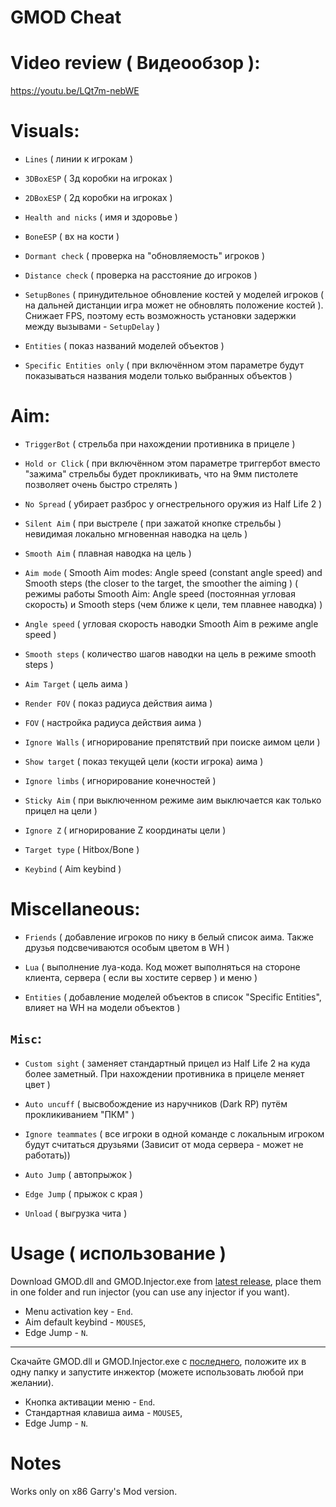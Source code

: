 # GMOD Cheat
# Video review ( Видеообзор ):
https://youtu.be/LQt7m-nebWE
# Visuals: 
  - `Lines` ( линии к игрокам ) 

  - `3DBoxESP` ( 3д коробки на игроках ) 
  
  - `2DBoxESP` ( 2д коробки на игроках )

  - `Health and nicks` ( имя и здоровье )

  - `BoneESP` ( вх на кости )

  - `Dormant check` ( проверка на "обновляемость" игроков )
  
  - `Distance check` ( проверка на расстояние до игроков )
  
  - `SetupBones` ( принудительное обновление костей у моделей игроков ( на дальней дистанции игра может не обновлять положение костей ). Снижает FPS, поэтому есть возможность установки задержки между вызывами - `SetupDelay` )

  - `Entities` (  показ названий моделей объектов )

  - `Specific Entities only` ( при включённом этом параметре будут показываться названия модели только выбранных объектов )

# Aim: 
  - `TriggerBot` ( стрельба при нахождении противника в прицеле ) 

  - `Hold or Click` ( при включённом этом параметре триггербот вместо "зажима" стрельбы будет прокликивать, что на 9мм пистолете позволяет очень быстро стрелять )

  - `No Spread` ( убирает разброс у огнестрельного оружия из Half Life 2 )

  - `Silent Aim` ( при выстреле ( при зажатой кнопке стрельбы ) невидимая локально мгновенная наводка на цель  ) 

  - `Smooth Aim` ( плавная наводка на цель )

  - `Aim mode` ( Smooth Aim modes: Angle speed (constant angle speed) and Smooth steps (the closer to the target, the smoother the aiming ) ( режимы работы Smooth Aim: Angle speed (постоянная угловая скорость) и Smooth steps (чем ближе к цели, тем плавнее наводка) )
  - `Angle speed` ( угловая скорость наводки Smooth Aim в режиме angle speed )
    
  - `Smooth steps` ( количество шагов наводки на цель в режиме smooth steps )

  - `Aim Target` ( цель аима ) 

  - `Render FOV` ( показ радиуса действия аима )

  - `FOV` ( настройка радиуса действия аима ) 

  - `Ignore Walls` ( игнорирование препятствий при поиске аимом цели ) 

  - `Show target` ( показ текущей цели (кости игрока) аима )
  
  - `Ignore limbs` ( игнорирование конечностей )
  
  - `Sticky Aim` ( при выключенном режиме аим выключается как только прицел на цели )

  - `Ignore Z` ( игнорирование Z координаты цели )
    
  - `Target type` ( Hitbox/Bone )

  - `Keybind` ( Aim keybind )  

# Miscellaneous: 
  - `Friends` ( добавление игроков по нику в белый список аима. Также друзья подсвечиваются особым цветом в WH )
 
  - `Lua` ( выполнение луа-кода. Код может выполняться на стороне клиента, сервера ( если вы хостите сервер ) и меню )
   
  - `Entities` ( добавление моделей объектов в список "Specific Entities", влияет на WH на модели объектов ) 

  ## `Misc`: 

   - `Custom sight` ( заменяет стандартный прицел из Half Life 2 на куда более заметный. При нахождении противника в прицеле меняет цвет ) 

   - `Auto uncuff` ( высвобождение из наручников (Dark RP) путём прокликиванием "ПКМ" ) 

   - `Ignore teammates` ( все игроки в одной команде с локальным игроком будут считаться друзьями (Зависит от мода сервера - может не работать)) 

   - `Auto Jump` ( автопрыжок )
   
   - `Edge Jump` ( прыжок с края ) 
   
   - `Unload` ( выгрузка чита )
# Usage ( использование )
Download GMOD.dll and GMOD.Injector.exe from [latest release](https://github.com/bottomtext228/GMOD/releases/latest), place them in one folder and run injector (you can use any injector if you want).

- Menu activation key - `End`.
- Aim default keybind - `MOUSE5`,
- Edge Jump - `N`.
---

Скачайте GMOD.dll и GMOD.Injector.exe с [последнего](https://github.com/bottomtext228/GMOD/releases/latest), положите их в одну папку и запустите инжектор (можете использовать любой при желании).

- Кнопка активации меню - `End`.
- Стандартная клавиша аима - `MOUSE5`,
- Edge Jump - `N`.
# Notes 
Works only on x86 Garry's Mod version.
